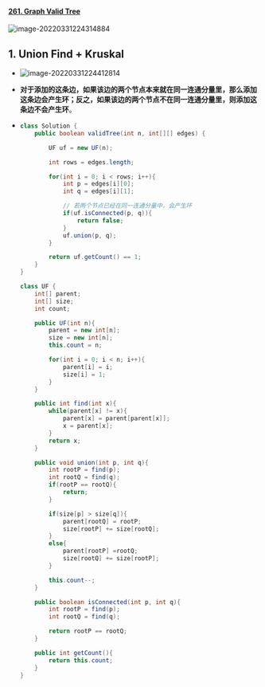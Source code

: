 #### [261. Graph Valid Tree](https://leetcode-cn.com/problems/graph-valid-tree/)

![image-20220331224314884](https://raw.githubusercontent.com/TWDH/Leetcode-From-Zero/pictures/img/image-20220331224314884.png)

## 1. Union Find + Kruskal

- ![image-20220331224412814](https://raw.githubusercontent.com/TWDH/Leetcode-From-Zero/pictures/img/image-20220331224412814.png)

- **对于添加的这条边，如果该边的两个节点本来就在同一连通分量里，那么添加这条边会产生环；反之，如果该边的两个节点不在同一连通分量里，则添加这条边不会产生环**。

- ```java
  class Solution {
      public boolean validTree(int n, int[][] edges) {
  
          UF uf = new UF(n);
  
          int rows = edges.length;
  
          for(int i = 0; i < rows; i++){
              int p = edges[i][0];
              int q = edges[i][1];
  
              // 若两个节点已经在同一连通分量中，会产生环
              if(uf.isConnected(p, q)){
                  return false;
              }
              uf.union(p, q);
          }
  
          return uf.getCount() == 1;
      }
  }
  
  class UF {
      int[] parent;
      int[] size;
      int count;
  
      public UF(int n){
          parent = new int[n];
          size = new int[n];
          this.count = n;
  
          for(int i = 0; i < n; i++){
              parent[i] = i;
              size[i] = 1;
          }
      }
  
      public int find(int x){
          while(parent[x] != x){
              parent[x] = parent[parent[x]];
              x = parent[x];
          }
          return x;
      }
  
      public void union(int p, int q){
          int rootP = find(p);
          int rootQ = find(q);
          if(rootP == rootQ){
              return;
          }
  
          if(size[p] > size[q]){
              parent[rootQ] = rootP;
              size[rootP] += size[rootQ];
          }
          else{
              parent[rootP] =rootQ;
              size[rootQ] += size[rootP];
          }
  
          this.count--;
      }
  
      public boolean isConnected(int p, int q){
          int rootP = find(p);
          int rootQ = find(q);
  
          return rootP == rootQ;
      }
  
      public int getCount(){
          return this.count;
      }
  }
  ```

